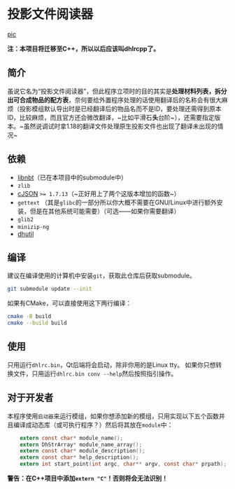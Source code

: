 # 投影文件阅读器

[pic](funcshow_zh.png)

**注：本项目将迁移至C++，所以以后应该叫dhlrcpp了。**

## 简介

虽说它名为“投影文件阅读器”，但此程序立项时的目的其实是**处理材料列表，拆分出可合成物品的配方表**，奈何要给外置程序处理的话使用翻译后的名称会有很大麻烦（投影模组默认导出时是已经翻译后的物品名而不是ID，要处理还需得到原本ID，比较麻烦，而且官方还会微改翻译，~比如平滑石**头**台阶~），还需要指定版本。~虽然说调试时拿1.18的翻译文件处理原生投影文件也出现了翻译未出现的情况~

## 依赖

- [libnbt](https://github.com/djytw/libnbt)（已在本项目中的submodule中）
- `zlib`
- [cJSON](https://github.com/DaveGamble/cJSON) `>= 1.7.13`（~正好用上了两个这版本增加的函数~）
- `gettext` （其是`glibc`的一部分所以你大概不需要在GNU/Linux中进行额外安装，但是在其他系统可能需要）（可选——如果你需要翻译）
- `glib2`
- `minizip-ng`
- [dhutil](https://github.com/DreamHelium/dhutil)

## 编译

建议在编译使用的计算机中安装`git`，获取此仓库后获取submodule。

```bash
git submodule update --init
```

如果有CMake，可以直接使用这下两行编译：

```bash
cmake -B build
cmake --build build
```

## 使用

只用运行`dhlrc.bin`，Qt后端将会启动，除非你用的是Linux tty。
如果你只想转换文件，只用运行`dhlrc.bin conv --help`然后按照指引操作。

## 对于开发者

本程序使用`启动器`来运行模组，如果你想添加新的模组，只用实现以下五个函数并且编译成动态库（或可执行程序？）然后将其放在`module`中：

```c
    extern const char* module_name();
    extern DhStrArray* module_name_array();
    extern const char* module_description();
    extern const char* help_description();
    extern int start_point(int argc, char** argv, const char* prpath);
```

**警告：在C++项目中添加`extern "C"`！否则将会无法识别！**
